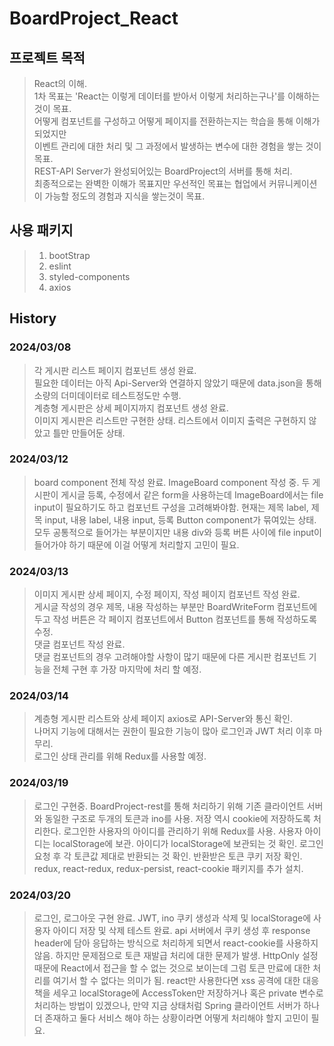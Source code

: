# BoardProject_React

## 프로젝트 목적
> React의 이해.   
> 1차 목표는 'React는 이렇게 데이터를 받아서 이렇게 처리하는구나'를 이해하는 것이 목표.   
> 어떻게 컴포넌트를 구성하고 어떻게 페이지를 전환하는지는 학습을 통해 이해가 되었지만   
> 이벤트 관리에 대한 처리 및 그 과정에서 발생하는 변수에 대한 경험을 쌓는 것이 목표.   
> REST-API Server가 완성되어있는 BoardProject의 서버를 통해 처리.   
> 최종적으로는 완벽한 이해가 목표지만 우선적인 목표는 협업에서 커뮤니케이션이 가능할 정도의 경험과 지식을 쌓는것이 목표.

## 사용 패키지
> 1. bootStrap
> 2. eslint
> 3. styled-components
> 4. axios


## History
### 2024/03/08
> 각 게시판 리스트 페이지 컴포넌트 생성 완료.   
> 필요한 데이터는 아직 Api-Server와 연결하지 않았기 때문에 data.json을 통해 소량의 더미데이터로 테스트정도만 수행.   
> 계층형 게시판은 상세 페이지까지 컴포넌트 생성 완료.   
> 이미지 게시판은 리스트만 구현한 상태. 리스트에서 이미지 출력은 구현하지 않았고 틀만 만들어둔 상태.   

### 2024/03/12
> board component 전체 작성 완료.
> ImageBoard component 작성 중.
> 두 게시판이 게시글 등록, 수정에서 같은 form을 사용하는데 ImageBoard에서는 file input이 필요하기도 하고
> 컴포넌트 구성을 고려해봐야함.
> 현재는 제목 label, 제목 input, 내용 label, 내용 input, 등록 Button component가 묶여있는 상태.
> 모두 공통적으로 들어가는 부분이지만 내용 div와 등록 버튼 사이에 file input이 들어가야 하기 때문에 이걸 어떻게 처리할지 고민이 필요.

### 2024/03/13
> 이미지 게시판 상세 페이지, 수정 페이지, 작성 페이지 컴포넌트 작성 완료.   
> 게시글 작성의 경우 제목, 내용 작성하는 부분만 BoardWriteForm 컴포넌트에 두고 작성 버튼은 각 페이지 컴포넌트에서 Button 컴포넌트를 통해 작성하도록 수정.   
> 댓글 컴포넌트 작성 완료.   
> 댓글 컴포넌트의 경우 고려해야할 사항이 많기 때문에 다른 게시판 컴포넌트 기능을 전체 구현 후 가장 마지막에 처리 할 예정.

### 2024/03/14
> 계층형 게시판 리스트와 상세 페이지 axios로 API-Server와 통신 확인.   
> 나머지 기능에 대해서는 권한이 필요한 기능이 많아 로그인과 JWT 처리 이후 마무리.   
> 로그인 상태 관리를 위해 Redux를 사용할 예정.   

### 2024/03/19
> 로그인 구현중.
> BoardProject-rest를 통해 처리하기 위해 기존 클라이언트 서버와 동일한 구조로 두개의 토큰과 ino를 사용.
> 저장 역시 cookie에 저장하도록 처리한다.
> 로그인한 사용자의 아이디를 관리하기 위해 Redux를 사용.
> 사용자 아이디는 localStorage에 보관.
> 아이디가 localStorage에 보관되는 것 확인.
> 로그인 요청 후 각 토큰값 제대로 반환되는 것 확인.
> 반환받은 토큰 쿠키 저장 확인.
> redux, react-redux, redux-persist, react-cookie 패키지를 추가 설치.

### 2024/03/20
> 로그인, 로그아웃 구현 완료.
> JWT, ino 쿠키 생성과 삭제 및 localStorage에 사용자 아이디 저장 및 삭제 테스트 완료.
> api 서버에서 쿠키 생성 후 response header에 담아 응답하는 방식으로 처리하게 되면서 react-cookie를 사용하지 않음.
> 하지만 문제점으로 토큰 재발급 처리에 대한 문제가 발생.
> HttpOnly 설정때문에 React에서 접근을 할 수 없는 것으로 보이는데 그럼 토큰 만료에 대한 처리를 여기서 할 수 없다는 의미가 됨.
> react만 사용한다면 xss 공격에 대한 대응책을 세우고 localStorage에 AccessToken만 저장하거나 혹은 private 변수로 처리하는 방법이 있겠으나,
> 만약 지금 상태처럼 Spring 클라이언트 서버가 하나 더 존재하고 둘다 서비스 해야 하는 상황이라면 어떻게 처리해야 할지 고민이 필요.
